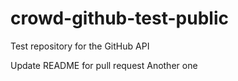 # crowd-github-test-public
Test repository for the GitHub API

Update README for pull request
Another one
